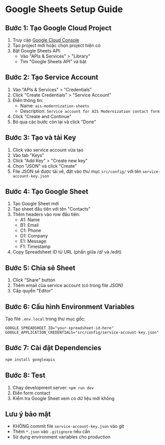 # Google Sheets Setup Guide

## Bước 1: Tạo Google Cloud Project

1. Truy cập [Google Cloud Console](https://console.cloud.google.com/)
2. Tạo project mới hoặc chọn project hiện có
3. Bật Google Sheets API:
   - Vào "APIs & Services" > "Library"
   - Tìm "Google Sheets API" và bật

## Bước 2: Tạo Service Account

1. Vào "APIs & Services" > "Credentials"
2. Click "Create Credentials" > "Service Account"
3. Điền thông tin:
   - Name: `ais-modernization-sheets`
   - Description: `Service account for AIS Modernization contact form`
4. Click "Create and Continue"
5. Bỏ qua các bước còn lại và click "Done"

## Bước 3: Tạo và tải Key

1. Click vào service account vừa tạo
2. Vào tab "Keys"
3. Click "Add Key" > "Create new key"
4. Chọn "JSON" và click "Create"
5. File JSON sẽ được tải về, đặt vào thư mục `src/config/` với tên `service-account-key.json`

## Bước 4: Tạo Google Sheet

1. Tạo Google Sheet mới
2. Tạo sheet đầu tiên với tên "Contacts"
3. Thêm headers vào row đầu tiên:
   - A1: Name
   - B1: Email
   - C1: Phone
   - D1: Company
   - E1: Message
   - F1: Timestamp
4. Copy Spreadsheet ID từ URL (phần giữa /d/ và /edit)

## Bước 5: Chia sẻ Sheet

1. Click "Share" button
2. Thêm email của service account (có trong file JSON)
3. Cấp quyền "Editor"

## Bước 6: Cấu hình Environment Variables

Tạo file `.env.local` trong thư mục gốc:

```env
GOOGLE_SPREADSHEET_ID="your-spreadsheet-id-here"
GOOGLE_APPLICATION_CREDENTIALS="src/config/service-account-key.json"
```

## Bước 7: Cài đặt Dependencies

```bash
npm install googleapis
```

## Bước 8: Test

1. Chạy development server: `npm run dev`
2. Điền form contact
3. Kiểm tra Google Sheet xem có dữ liệu mới không

## Lưu ý bảo mật

- KHÔNG commit file `service-account-key.json` vào git
- Thêm `*.json` vào `.gitignore` nếu cần
- Sử dụng environment variables cho production
